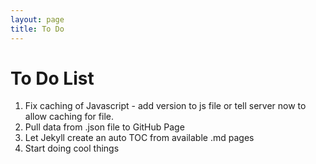 ```yaml
---
layout: page
title: To Do
---
```

# To Do List

1. Fix caching of Javascript - add version to js file or tell server now to allow caching for file.
1. Pull data from .json file to GitHub Page
1. Let Jekyll create an auto TOC from available .md pages
1. Start doing cool things

